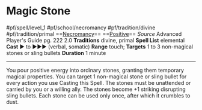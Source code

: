 # Magic Stone
#pf/spell/level_1 #pf/school/necromancy #pf/tradition/divine #pf/tradition/primal
==[Necromancy](../../../Traits/Necromancy.md)== ==[Positive](../../../Traits/Positive.md)==
*Source* Advanced Player's Guide pg. 222 2.0
**Traditions** divine, primal
**Spell List** elemental
**Cast** ► to ►►► (verbal, somatic)
**Range** touch; **Targets** 1 to 3 non-magical stones or sling bullets
**Duration** 1 minute

---
You pour positive energy into ordinary stones, granting them temporary magical properties. You can target 1 non-magical stone or sling bullet for every action you use Casting this Spell. The stones must be unattended or carried by you or a willing ally. The stones become +1 striking disrupting sling bullets. Each stone can be used only once, after which it crumbles to dust.